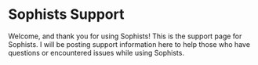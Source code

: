 # Sophists Support
Welcome, and thank you for using Sophists! This is the support page for Sophists. I will be posting support information here to help those who have questions or encountered issues while using Sophists.
